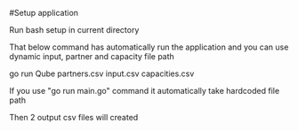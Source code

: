 #Setup application 

Run bash setup in current directory

That below command has automatically run the application and you can use dynamic input, partner and capacity file path

go run Qube partners.csv input.csv capacities.csv


If you use "go run main.go" command it automatically take hardcoded file path

Then 2 output csv files will created
